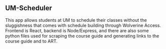 ## UM-Scheduler 

This app allows students at UM to schedule their classes without the sluggishness that comes with schedule building through Wolverine Access. Frontend is React, backend is Node/Express, and there are also some python files used for scraping the course guide and generating links to the course guide and to ART.